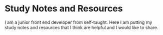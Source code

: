 # Study Notes and Resources

I am a junior front end developer from self-taught.
Here I am putting my study notes and resources that I think are helpful and I would like to share. 
